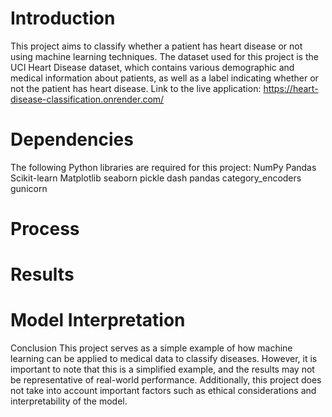 # Introduction
This project aims to classify whether a patient has heart disease or not using machine learning techniques. The dataset used for this project is the UCI Heart Disease dataset, which contains various demographic and medical information about patients, as well as a label indicating whether or not the patient has heart disease.
Link to the live application: https://heart-disease-classification.onrender.com/

# Dependencies
The following Python libraries are required for this project:
    NumPy
    Pandas
    Scikit-learn
    Matplotlib
    seaborn
    pickle
    dash
    pandas
    category_encoders
    gunicorn

# Process

# Results

# Model Interpretation

Conclusion
This project serves as a simple example of how machine learning can be applied to medical data to classify diseases. However, it is important to note that this is a simplified example, and the results may not be representative of real-world performance. Additionally, this project does not take into account important factors such as ethical considerations and interpretability of the model.
    
